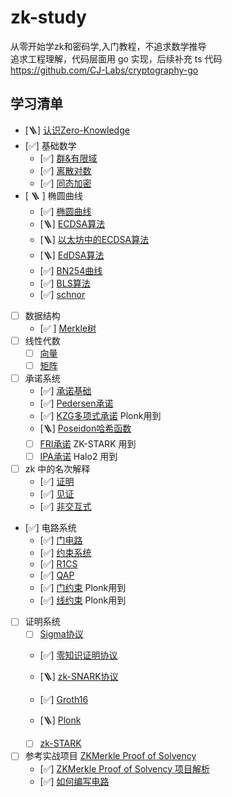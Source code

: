 # zk-study
从零开始学zk和密码学,入门教程，不追求数学推导 <br/>
追求工程理解，代码层面用 go 实现，后续补充 ts 代码 <br/>
https://github.com/CJ-Labs/cryptography-go
## 学习清单
- [🪜] [认识Zero-Knowledge](./1.认识zk.md)
- [✅] 基础数学
  - [✅] [群&有限域](./basicMath/1.群&有限域.md)
  - [✅] [离散对数](./basicMath/2.离散对数问题.md)
  - [✅] [同态加密](./basicMath/3.同态加密.md)
- [ 🪜 ] 椭圆曲线
  - [✅] [椭圆曲线](./ecc/1.椭圆曲线.md)
  - [🪜] [ECDSA算法](./ecc/2.ECDSA算法.md)
  - [🪜] [以太坊中的ECDSA算法](./ecc/2.1.以太坊中的ECDSA算法.md)
  - [🪜] [EdDSA算法](./ecc/3.EdDSA算法.md)
  - [✅] [BN254曲线](./ecc/4.BN254曲线.md)
  - [✅] [BLS算法](./ecc/5.BLS算法.md)
  - [✅] [schnor](./ecc/6.shcnor.md)
- [ ] 数据结构
  - [✅ ] [Merkle树](./merkle/merkle.md)
- [ ] 线性代数
  - [ ] [向量](.linearAlgebra/1.向量.md)
  - [ ] [矩阵](.linearAlgebra/2.矩阵.md)
- [ ] 承诺系统
  - [✅] [承诺基础](./promise/1.承诺.md)
  - [✅] [Pedersen承诺](./promise/2.Pedersen承诺.md)
  - [✅] [KZG多项式承诺](./promise/3.kzg多项式承诺.md) Plonk用到
  - [🪜] [Poseidon哈希函数](./promise/4.Poseidon哈希函数.md)
  - [ ] [FRI承诺]() ZK-STARK 用到
  - [ ] [IPA承诺]() Halo2 用到
- [ ] zk 中的名次解释
  - [✅] [证明](./other/证明.md)
  - [✅] [见证](./other/witness.md)
  - [✅] [非交互式](./other/非交互式.md)
- [✅] 电路系统
  - [✅] [门电路](./circuit/1.门电路.md)
  - [✅] [约束系统](./circuit/2.约束系统.md)
  - [✅] [R1CS](./circuit/3.R1CS.md)
  - [✅] [QAP](./circuit/4.QAP.md)
  - [✅] [门约束](./circuit/5.门约束.md)  Plonk用到
  - [✅] [线约束](./circuit/6.线约束.md)  Plonk用到
- [ ] 证明系统
  - [ ] [Sigma协议](./sigma协议.md)
  - [✅] [零知识证明协议](./13.零知识证明协议.md)
  
  - [🪜] [zk-SNARK协议](./14.zk-SNARK协议.md)
  - [✅] [Groth16](./15.Grot16.md)
  - [🪜] [Plonk](./18.Plonk.md)
  - [ ] [zk-STARK](./19.zk-STARK.md)
- [ ] 参考实战项目 [ZKMerkle Proof of Solvency](https://github.com/leo-shi-dacheng/zkmerkle-proof-of-solvency)
  - [✅] [ZKMerkle Proof of Solvency 项目解析](./zkmerkle-proof-of-solvency/1.项目解析.md)
  - [✅] [如何编写电路](./zkmerkle-proof-of-solvency/如何编写电路.md)
 
